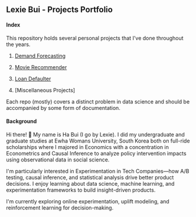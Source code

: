 ## Lexie Bui - Projects Portfolio 

<h4>Index</h4>

This repository holds several personal projects that I've done throughout the years. 

1. [Demand Forecasting](https://github.com/lexie21/demandforecasting)

2. [Movie Recommender](https://github.com/lexie21/movierecommender)

3. [Loan Defaulter](https://github.com/lexie21/loandefaulter)

4. [Miscellaneous Projects]

Each repo (mostly) covers a distinct problem in data science and should be accompanied by some form of documentation.

<h4>Background</h4>

Hi there! 👋 My name is Ha Bui (I go by Lexie). I did my undergraduate and graduate studies at Ewha Womans University, South Korea both on full-ride scholarships where I majored in Economics with a concentration in Econometrics and Causal Inference to analyze policy intervention impacts using observational data in social science. 

I'm particularly interested in Experimentation in Tech Companies—how A/B testing, causal inference, and statistical analysis drive better product decisions. I enjoy learning about data science, machine learning, and experimentation frameworks to build insight-driven products. 

I'm currently exploring online experimentation, uplift modeling, and reinforcement learning for decision-making. 
<!--
**lexie21/lexie21** is a ✨ _special_ ✨ repository because its `README.md` (this file) appears on your GitHub profile.

Here are some ideas to get you started:

- 🔭 I’m currently working on ...
- 🌱 I’m currently learning ...
- 👯 I’m looking to collaborate on ...
- 🤔 I’m looking for help with ...
- 💬 Ask me about ...
- 📫 How to reach me: ...
- 😄 Pronouns: ...
- ⚡ Fun fact: ...
-->
